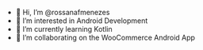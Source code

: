 - 👋 Hi, I’m @rossanafmenezes
- 👀 I’m interested in Android Development
- 🌱 I’m currently learning Kotlin
- 💞️ I’m collaborating on the WooCommerce Android App


<!---
rossanafmenezes/rossanafmenezes is a ✨ special ✨ repository because its `README.md` (this file) appears on your GitHub profile.
You can click the Preview link to take a look at your changes.
--->
